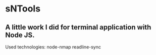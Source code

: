 # sNTools
A little work I did for terminal application with Node JS.
----------------------------------------------------------
Used technologies:
node-nmap
readline-sync
